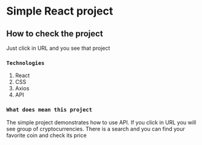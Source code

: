 # Simple React project

## How to check the project

Just click in URL and you see that project

### `Technologies`

1. React
2. CSS
3. Axios
4. API

### `What does mean this project`

The simple project demonstrates how to use API. If you click in URL you will see group of cryptocurrencies. There is a search and you can find your favorite coin and check its price 

